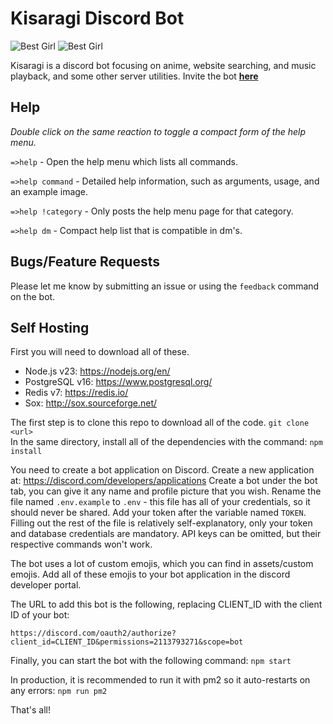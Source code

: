 # Kisaragi Discord Bot
![Best Girl](https://kisaragi.moe/assets/images/promo1.png)
![Best Girl](https://kisaragi.moe/assets/images/promo2.png)

Kisaragi is a discord bot focusing on anime, website searching, and music playback, and some other server utilities. Invite the bot [**here**](https://discordapp.com/oauth2/authorize?client_id=593838271650332672&permissions=2113793271&scope=bot)

## Help
_Double click on the same reaction to toggle a compact form of the help menu._

`=>help` - Open the help menu which lists all commands.

`=>help command` - Detailed help information, such as arguments, usage, and an example image.

`=>help !category` - Only posts the help menu page for that category.

`=>help dm` - Compact help list that is compatible in dm's.

## Bugs/Feature Requests

Please let me know by submitting an issue or using the `feedback` command on the bot. 

## Self Hosting

First you will need to download all of these.

- Node.js v23: https://nodejs.org/en/
- PostgreSQL v16: https://www.postgresql.org/
- Redis v7: https://redis.io/
- Sox: http://sox.sourceforge.net/

The first step is to clone this repo to download all of the code.
```git clone <url>``` \
In the same directory, install all of the dependencies with the command:
```npm install```

You need to create a bot application on Discord. Create a new application at: https://discord.com/developers/applications
Create a bot under the bot tab, you can give it any name and profile picture that you wish. Rename the file named `.env.example` to
`.env` - this file has all of your credentials, so it should never be shared. Add your token after the variable named `TOKEN`.
Filling out the rest of the file is relatively self-explanatory, only your token and database credentials are mandatory. API keys can 
be omitted, but their respective commands won't work.

The bot uses a lot of custom emojis, which you can find in assets/custom emojis. Add all of these emojis to your bot application in 
the discord developer portal.

The URL to add this bot is the following, replacing CLIENT_ID with the client ID of your bot:

`https://discord.com/oauth2/authorize?client_id=CLIENT_ID&permissions=2113793271&scope=bot`

Finally, you can start the bot with the following command:
```npm start```

In production, it is recommended to run it with pm2 so it auto-restarts on any errors:
```npm run pm2```

That's all!
